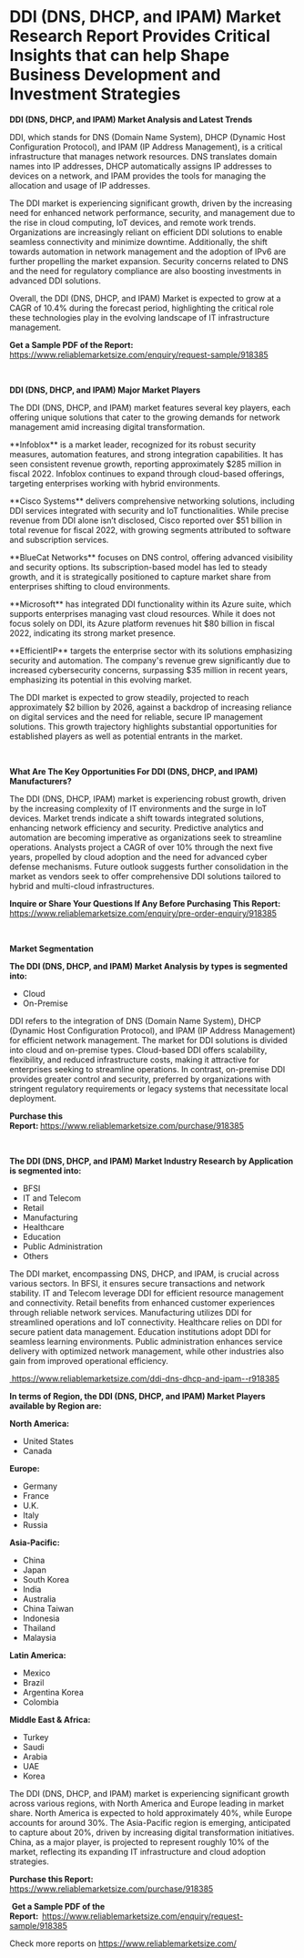 <p><h1>DDI (DNS, DHCP, and IPAM) Market Research Report Provides Critical Insights that can help Shape Business Development and Investment Strategies</h1></p><p><strong>DDI (DNS, DHCP, and IPAM) Market Analysis and Latest Trends</strong></p>
<p><p>DDI, which stands for DNS (Domain Name System), DHCP (Dynamic Host Configuration Protocol), and IPAM (IP Address Management), is a critical infrastructure that manages network resources. DNS translates domain names into IP addresses, DHCP automatically assigns IP addresses to devices on a network, and IPAM provides the tools for managing the allocation and usage of IP addresses.</p><p>The DDI market is experiencing significant growth, driven by the increasing need for enhanced network performance, security, and management due to the rise in cloud computing, IoT devices, and remote work trends. Organizations are increasingly reliant on efficient DDI solutions to enable seamless connectivity and minimize downtime. Additionally, the shift towards automation in network management and the adoption of IPv6 are further propelling the market expansion. Security concerns related to DNS and the need for regulatory compliance are also boosting investments in advanced DDI solutions.</p><p>Overall, the DDI (DNS, DHCP, and IPAM) Market is expected to grow at a CAGR of 10.4% during the forecast period, highlighting the critical role these technologies play in the evolving landscape of IT infrastructure management.</p></p>
<p><strong>Get a Sample PDF of the Report:&nbsp;</strong> <a href="https://www.reliablemarketsize.com/enquiry/request-sample/918385?utm_campaign=1929&utm_medium=2&utm_source=Github&utm_content=ia&utm_term=15022025&utm_id=ddi-dns-dhcp-and-ipam">https://www.reliablemarketsize.com/enquiry/request-sample/918385</a></p>
<p>&nbsp;</p>
<p><strong>DDI (DNS, DHCP, and IPAM) Major Market Players</strong></p>
<p><p>The DDI (DNS, DHCP, and IPAM) market features several key players, each offering unique solutions that cater to the growing demands for network management amid increasing digital transformation.</p><p>**Infoblox** is a market leader, recognized for its robust security measures, automation features, and strong integration capabilities. It has seen consistent revenue growth, reporting approximately $285 million in fiscal 2022. Infoblox continues to expand through cloud-based offerings, targeting enterprises working with hybrid environments.</p><p>**Cisco Systems** delivers comprehensive networking solutions, including DDI services integrated with security and IoT functionalities. While precise revenue from DDI alone isn’t disclosed, Cisco reported over $51 billion in total revenue for fiscal 2022, with growing segments attributed to software and subscription services.</p><p>**BlueCat Networks** focuses on DNS control, offering advanced visibility and security options. Its subscription-based model has led to steady growth, and it is strategically positioned to capture market share from enterprises shifting to cloud environments.</p><p>**Microsoft** has integrated DDI functionality within its Azure suite, which supports enterprises managing vast cloud resources. While it does not focus solely on DDI, its Azure platform revenues hit $80 billion in fiscal 2022, indicating its strong market presence.</p><p>**EfficientIP** targets the enterprise sector with its solutions emphasizing security and automation. The company's revenue grew significantly due to increased cybersecurity concerns, surpassing $35 million in recent years, emphasizing its potential in this evolving market.</p><p>The DDI market is expected to grow steadily, projected to reach approximately $2 billion by 2026, against a backdrop of increasing reliance on digital services and the need for reliable, secure IP management solutions. This growth trajectory highlights substantial opportunities for established players as well as potential entrants in the market.</p></p>
<p>&nbsp;</p>
<p><strong>What Are The Key Opportunities For DDI (DNS, DHCP, and IPAM) Manufacturers?</strong></p>
<p><p>The DDI (DNS, DHCP, IPAM) market is experiencing robust growth, driven by the increasing complexity of IT environments and the surge in IoT devices. Market trends indicate a shift towards integrated solutions, enhancing network efficiency and security. Predictive analytics and automation are becoming imperative as organizations seek to streamline operations. Analysts project a CAGR of over 10% through the next five years, propelled by cloud adoption and the need for advanced cyber defense mechanisms. Future outlook suggests further consolidation in the market as vendors seek to offer comprehensive DDI solutions tailored to hybrid and multi-cloud infrastructures.</p></p>
<p><strong>Inquire or Share Your Questions If Any Before Purchasing This Report:</strong> <a href="https://www.reliablemarketsize.com/enquiry/pre-order-enquiry/918385?utm_campaign=1929&utm_medium=2&utm_source=Github&utm_content=ia&utm_term=15022025&utm_id=ddi-dns-dhcp-and-ipam">https://www.reliablemarketsize.com/enquiry/pre-order-enquiry/918385</a></p>
<p>&nbsp;</p>
<p><strong>Market Segmentation</strong></p>
<p><strong>The DDI (DNS, DHCP, and IPAM) Market Analysis by types is segmented into:</strong></p>
<p><ul><li>Cloud</li><li>On-Premise</li></ul></p>
<p><p>DDI refers to the integration of DNS (Domain Name System), DHCP (Dynamic Host Configuration Protocol), and IPAM (IP Address Management) for efficient network management. The market for DDI solutions is divided into cloud and on-premise types. Cloud-based DDI offers scalability, flexibility, and reduced infrastructure costs, making it attractive for enterprises seeking to streamline operations. In contrast, on-premise DDI provides greater control and security, preferred by organizations with stringent regulatory requirements or legacy systems that necessitate local deployment.</p></p>
<p><strong>Purchase this Report:&nbsp;</strong><a href="https://www.reliablemarketsize.com/purchase/918385?utm_campaign=1929&utm_medium=2&utm_source=Github&utm_content=ia&utm_term=15022025&utm_id=ddi-dns-dhcp-and-ipam">https://www.reliablemarketsize.com/purchase/918385</a></p>
<p>&nbsp;</p>
<p><strong>The DDI (DNS, DHCP, and IPAM) Market Industry Research by Application is segmented into:</strong></p>
<p><ul><li>BFSI</li><li>IT and Telecom</li><li>Retail</li><li>Manufacturing</li><li>Healthcare</li><li>Education</li><li>Public Administration</li><li>Others</li></ul></p>
<p><p>The DDI market, encompassing DNS, DHCP, and IPAM, is crucial across various sectors. In BFSI, it ensures secure transactions and network stability. IT and Telecom leverage DDI for efficient resource management and connectivity. Retail benefits from enhanced customer experiences through reliable network services. Manufacturing utilizes DDI for streamlined operations and IoT connectivity. Healthcare relies on DDI for secure patient data management. Education institutions adopt DDI for seamless learning environments. Public administration enhances service delivery with optimized network management, while other industries also gain from improved operational efficiency.</p></p>
<p><a href="https://www.reliablemarketsize.com/ddi-dns-dhcp-and-ipam--r918385?utm_campaign=1929&utm_medium=2&utm_source=Github&utm_content=ia&utm_term=15022025&utm_id=ddi-dns-dhcp-and-ipam">&nbsp;https://www.reliablemarketsize.com/ddi-dns-dhcp-and-ipam--r918385</a></p>
<p><strong>In terms of Region, the DDI (DNS, DHCP, and IPAM) Market Players available by Region are:</strong></p>
<p>
    <p> <strong> North America: </strong>
        <ul>
            <li>United States</li>
            <li>Canada</li>
        </ul>
        </p> 
    <p> <strong> Europe: </strong>
        <ul>
            <li>Germany</li>
            <li>France</li>
            <li>U.K.</li>
            <li>Italy</li>
            <li>Russia</li>
        </ul>
        </p> 
    <p> <strong> Asia-Pacific: </strong>
        <ul>
            <li>China</li>
            <li>Japan</li>
            <li>South Korea</li>
            <li>India</li>
            <li>Australia</li>
            <li>China Taiwan</li>
            <li>Indonesia</li>
            <li>Thailand</li>
            <li>Malaysia</li>
        </ul>
        </p> 
    <p> <strong> Latin America: </strong>
        <ul>
            <li>Mexico</li>
            <li>Brazil</li>
            <li>Argentina Korea</li>
            <li>Colombia</li>
        </ul>
        </p> 
    <p> <strong> Middle East & Africa: </strong>
        <ul>
            <li>Turkey</li>
            <li>Saudi</li>
            <li>Arabia</li>
            <li>UAE</li>
            <li>Korea</li>
        </ul>
    </p>
    </p>
<p><p>The DDI (DNS, DHCP, and IPAM) market is experiencing significant growth across various regions, with North America and Europe leading in market share. North America is expected to hold approximately 40%, while Europe accounts for around 30%. The Asia-Pacific region is emerging, anticipated to capture about 20%, driven by increasing digital transformation initiatives. China, as a major player, is projected to represent roughly 10% of the market, reflecting its expanding IT infrastructure and cloud adoption strategies.</p></p>
<p><strong>Purchase this Report: </strong><a href="https://www.reliablemarketsize.com/purchase/918385?utm_campaign=1929&utm_medium=2&utm_source=Github&utm_content=ia&utm_term=15022025&utm_id=ddi-dns-dhcp-and-ipam">https://www.reliablemarketsize.com/purchase/918385</a></p>
<p>&nbsp;<strong>Get a Sample PDF of the Report:&nbsp;&nbsp;</strong><a href="https://www.reliablemarketsize.com/enquiry/request-sample/918385?utm_campaign=1929&utm_medium=2&utm_source=Github&utm_content=ia&utm_term=15022025&utm_id=ddi-dns-dhcp-and-ipam">https://www.reliablemarketsize.com/enquiry/request-sample/918385</a></p>
<p><strong></strong></p>
<p>Check more reports on <a href="https://www.reliablemarketsize.com/?utm_campaign=1929&utm_medium=2&utm_source=Github&utm_content=ia&utm_term=15022025&utm_id=ddi-dns-dhcp-and-ipam">https://www.reliablemarketsize.com/</a></p>